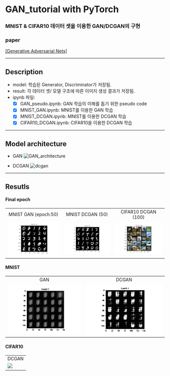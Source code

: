 # GAN_tutorial with PyTorch
### MNIST & CIFAR10 데이터 셋을 이용한 GAN/DCGAN의 구현
### paper
[[Generative Adversarial Nets]](https://arxiv.org/pdf/1406.2661.pdf)  
***************
## Description

* model: 학습된 Generator, Discriminator가 저장됨.  
* result: 각 데이터 셋/ 모델 구조에 따른 이미지 생성 결과가 저장됨.  
* ipynb 파일:   
	- [x] GAN_pseudo.ipynb: GAN 학습의 이해를 돕기 위한 pseudo code
	- [x] MNIST_GAN.ipynb: MNIST를 이용한 GAN 학습
	- [x] MNIST_DCGAN.ipynb: MNIST를 이용한 DCGAN 학습
	- [x] CIFAR10_DCGAN.ipynb: CIFAR10을 이용한 DCGAN 학습
***************
## Model architecture
* GAN
![GAN_architecture](https://user-images.githubusercontent.com/52904626/130410896-3f256ded-414f-478a-bf5e-6d17c721b99e.PNG)

* DCGAN
![dcgan](https://user-images.githubusercontent.com/52904626/130435718-fafbd980-325b-4a37-9ea8-5590908dfb09.PNG)

***************
## Resutls
#### Final epoch
<table align='center'>
<tr align='center'>
<td> MNIST GAN (epoch:50)</td>
<td> MNIST DCGAN (50)</td>
<td> CIFAR10 DCGAN (100)</td>
</tr>
<tr>
<td><img src = './result/mnist_gan/mnist_GAN_result_fixed_050.png'>
<td><img src = './result/mnist_dcgan/mnist_DCGAN_result_fixed_050.png'>
<td><img src = './result/cifar_dcgan/cifar_DCGAN_result_fixed_100.png'>
</tr>
</table>

#### MNIST
<table align='center'>
<tr align='center'>
<td> GAN</td>
<td> DCGAN</td>
</tr>
<tr>
<td><img src = 'mnist_gan.gif'>
<td><img src = 'mnist_dcgan.gif'>
</tr>
</table>

#### CIFAR10
<table align='center'>
<tr align='center'>
<td> DCGAN</td>
</tr>
<tr>
<td><img src = 'cifar_dcgan.gif'>
</tr>
</table>


